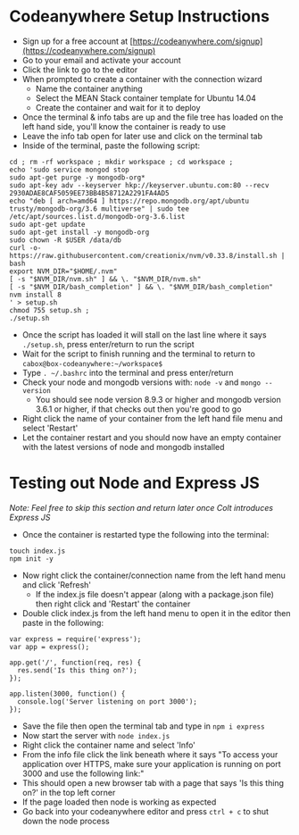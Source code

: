 # Codeanywhere Setup Instructions

- Sign up for a free account at [https://codeanywhere.com/signup](https://codeanywhere.com/signup)
- Go to your email and activate your account
- Click the link to go to the editor
- When prompted to create a container with the connection wizard
	- Name the container anything
	- Select the MEAN Stack container template for Ubuntu 14.04
	- Create the container and wait for it to deploy
- Once the terminal & info tabs are up and the file tree has loaded on the left hand side, you'll know the container is ready to use
- Leave the info tab open for later use and click on the terminal tab
- Inside of the terminal, paste the following script:

```
cd ; rm -rf workspace ; mkdir workspace ; cd workspace ; 
echo 'sudo service mongod stop
sudo apt-get purge -y mongodb-org*
sudo apt-key adv --keyserver hkp://keyserver.ubuntu.com:80 --recv 2930ADAE8CAF5059EE73BB4B58712A2291FA4AD5
echo "deb [ arch=amd64 ] https://repo.mongodb.org/apt/ubuntu trusty/mongodb-org/3.6 multiverse" | sudo tee /etc/apt/sources.list.d/mongodb-org-3.6.list
sudo apt-get update
sudo apt-get install -y mongodb-org
sudo chown -R $USER /data/db
curl -o- https://raw.githubusercontent.com/creationix/nvm/v0.33.8/install.sh | bash
export NVM_DIR="$HOME/.nvm"
[ -s "$NVM_DIR/nvm.sh" ] && \. "$NVM_DIR/nvm.sh"
[ -s "$NVM_DIR/bash_completion" ] && \. "$NVM_DIR/bash_completion"
nvm install 8
' > setup.sh
chmod 755 setup.sh ;
./setup.sh
```

- Once the script has loaded it will stall on the last line where it says `./setup.sh`, press enter/return to run the script
- Wait for the script to finish running and the terminal to return to `cabox@box-codeanywhere:~/workspace$`
- Type `. ~/.bashrc` into the terminal and press enter/return
- Check your node and mongodb versions with: `node -v` and `mongo --version`
	- You should see node version 8.9.3 or higher and mongodb version 3.6.1 or higher, if that checks out then you're good to go
- Right click the name of your container from the left hand file menu and select 'Restart'
- Let the container restart and you should now have an empty container with the latest versions of node and mongodb installed

# Testing out Node and Express JS

*Note: Feel free to skip this section and return later once Colt introduces Express JS*

- Once the container is restarted type the following into the terminal:

```
touch index.js
npm init -y
```

- Now right click the container/connection name from the left hand menu and click 'Refresh'
	- If the index.js file doesn't appear (along with a package.json file) then right click and 'Restart' the container
- Double click index.js from the left hand menu to open it in the editor then paste in the following:

```
var express = require('express');
var app = express();

app.get('/', function(req, res) {
  res.send('Is this thing on?');
});

app.listen(3000, function() {
  console.log('Server listening on port 3000');
});
```

- Save the file then open the terminal tab and type in `npm i express`
- Now start the server with `node index.js`
- Right click the container name and select 'Info'
- From the info file click the link beneath where it says "To access your application over HTTPS, make sure your application is running on port 3000 and use the following link:"
- This should open a new browser tab with a page that says 'Is this thing on?' in the top left corner
- If the page loaded then node is working as expected
- Go back into your codeanywhere editor and press `ctrl + c` to shut down the node process
